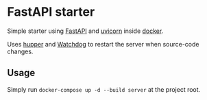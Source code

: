 # FastAPI starter

Simple starter using [FastAPI](https://fastapi.tiangolo.com/) and [uvicorn](https://www.uvicorn.org/)
inside [docker](https://www.docker.com/).

Uses [hupper](https://docs.pylonsproject.org/projects/hupper/en/latest/)
and [Watchdog](https://pythonhosted.org/watchdog/) to restart
the server when source-code changes.

## Usage

Simply run `docker-compose up -d --build server` at the project root.
